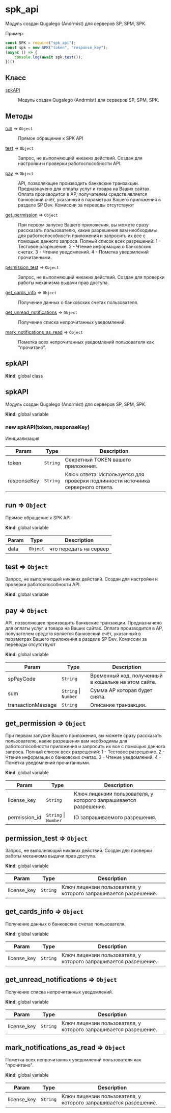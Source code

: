 
# spk_api
<p>Модуль создан Qugalego (Andrmist) для серверов SP, SPM, SPK.</p>

<p>Пример:<p>

```js 
const SPK = require("spk_api");
const spk = new SPK("token", "response_key");
(async () => {
    console.log(await spk.test());
})()
```

## Класс

<dl>
<dt><a href="#spkAPI">spkAPI</a></dt>
<dd><p>Модуль создан Qugalego (Andrmist) для серверов SP, SPM, SPK.</p>
</dd>

## Методы


<dt><a href="#run">run</a> ⇒ <code>Object</code></dt>
<dd><p>Прямое обращение к SPK API</p>
</dd>
<dt><a href="#test">test</a> ⇒ <code>Object</code></dt>
<dd><p>Запрос, не выполняющий никаких действий. Создан для настройки и проверки работоспособности API.</p>
</dd>
<dt><a href="#pay">pay</a> ⇒ <code>Object</code></dt>
<dd><p>API, позволяющее производить банквские транзакции. Предназначено для оплаты услуг и товара на Ваших сайтах.
Оплата производится в АР, получателем средств является банковский счёт, указанный в параметрах Вашего приложения
в разделе SP Dev. Комиссии за переводы отсутствуют</p>
</dd>
<dt><a href="#get_permission">get_permission</a> ⇒ <code>Object</code></dt>
<dd><p>При первом запуске Вашего приложения, вы можете сразу рассказать пользователю, какие разрешения вам необходимы
для работоспособности приложения и запросить их все с помощью данного запроса.
Полный список всех разрешений:
1 - Тестовое разрешение.
2 - Чтение информации о банковских счетах.
3 - Чтение уведомлений.
4 - Пометка уведомлений прочитанными.</p>
</dd>
<dt><a href="#permission_test">permission_test</a> ⇒ <code>Object</code></dt>
<dd><p>Запрос, не выполняющий никаких действий. Создан для проверки работы механизма выдачи прав доступа.</p>
</dd>
<dt><a href="#get_cards_info">get_cards_info</a> ⇒ <code>Object</code></dt>
<dd><p>Получение данных о банковских счетах пользователя.</p>
</dd>
<dt><a href="#get_unread_notifications">get_unread_notifications</a> ⇒ <code>Object</code></dt>
<dd><p>Получение списка непрочитанных уведомлений.</p>
</dd>
<dt><a href="#mark_notifications_as_read">mark_notifications_as_read</a> ⇒ <code>Object</code></dt>
<dd><p>Пометка всех непрочитанных уведомлений пользователя как &quot;прочитано&quot;.</p>
</dd>
</dl>

<a name="spkAPI"></a>

## spkAPI
**Kind**: global class  
<a name="new_spkAPI_new"></a>

## spkAPI
Модуль создан Qugalego (Andrmist) для серверов SP, SPM, SPK.

**Kind**: global variable  
<a name="new_spkAPI_new"></a>

### new spkAPI(token, responseKey)
Инициализация


| Param | Type | Description |
| --- | --- | --- |
| token | <code>String</code> | Секретный TOKEN вашего приложения. |
| responseKey | <code>String</code> | Ключ ответа. Используется для проверки подлинности источника серверного ответа. |

<a name="run"></a>

## run ⇒ <code>Object</code>
Прямое обращение к SPK API

**Kind**: global variable  

| Param | Type | Description |
| --- | --- | --- |
| data | <code>Object</code> | что передать на сервер |

<a name="test"></a>

## test ⇒ <code>Object</code>
Запрос, не выполняющий никаких действий. Создан для настройки и проверки работоспособности API.

**Kind**: global variable  
<a name="pay"></a>

## pay ⇒ <code>Object</code>
API, позволяющее производить банквские транзакции. Предназначено для оплаты услуг и товара на Ваших сайтах.
Оплата производится в АР, получателем средств является банковский счёт, указанный в параметрах Вашего приложения
в разделе SP Dev. Комиссии за переводы отсутствуют

**Kind**: global variable  

| Param | Type | Description |
| --- | --- | --- |
| spPayCode | <code>String</code> | Временный код, полученный в кошельке на этом сайте. |
| sum | <code>String</code> \| <code>Number</code> | Сумма АР которая будет снята. |
| transactionMessage | <code>String</code> | Описание транзакции. |

<a name="get_permission"></a>

## get\_permission ⇒ <code>Object</code>
При первом запуске Вашего приложения, вы можете сразу рассказать пользователю, какие разрешения вам необходимы
для работоспособности приложения и запросить их все с помощью данного запроса.
Полный список всех разрешений:
1 - Тестовое разрешение.
2 - Чтение информации о банковских счетах.
3 - Чтение уведомлений.
4 - Пометка уведомлений прочитанными.

**Kind**: global variable  

| Param | Type | Description |
| --- | --- | --- |
| license_key | <code>String</code> | Ключ лицензии пользователя, у которого запрашивается разрешение. |
| permission_id | <code>String</code> \| <code>Number</code> | ID запрашиваемого разрешения. |

<a name="permission_test"></a>

## permission\_test ⇒ <code>Object</code>
Запрос, не выполняющий никаких действий. Создан для проверки работы механизма выдачи прав доступа.

**Kind**: global variable  

| Param | Type | Description |
| --- | --- | --- |
| license_key | <code>String</code> | Ключ лицензии пользователя, у которого запрашивается разрешение. |

<a name="get_cards_info"></a>

## get\_cards\_info ⇒ <code>Object</code>
Получение данных о банковских счетах пользователя.

**Kind**: global variable  

| Param | Type | Description |
| --- | --- | --- |
| license_key | <code>String</code> | Ключ лицензии пользователя, у которого запрашивается разрешение. |

<a name="get_unread_notifications"></a>

## get\_unread\_notifications ⇒ <code>Object</code>
Получение списка непрочитанных уведомлений.

**Kind**: global variable  

| Param | Type | Description |
| --- | --- | --- |
| license_key | <code>String</code> | Ключ лицензии пользователя, у которого запрашивается разрешение. |

<a name="mark_notifications_as_read"></a>

## mark\_notifications\_as\_read ⇒ <code>Object</code>
Пометка всех непрочитанных уведомлений пользователя как "прочитано".

**Kind**: global variable  

| Param | Type | Description |
| --- | --- | --- |
| license_key | <code>String</code> | Ключ лицензии пользователя, у которого запрашивается разрешение. |

